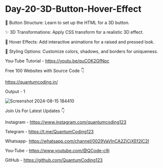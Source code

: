 # Day-20-3D-Button-Hover-Effect

🔧 Button Structure: Learn to set up the HTML for a 3D button.

✨ 3D Transformations: Apply CSS transform for a realistic 3D effect.

🎨 Hover Effects: Add interactive animations for a raised and pressed look.

🌈 Styling Options: Customize colors, shadows, and borders for uniqueness.

You-Tube Tutorial - https://youtu.be/quCOK2GfNpc

Free 100 Websites with Source Code 👇

https://quantumcoding.in/

Output - 1

![Screenshot 2024-08-15 184410](https://github.com/user-attachments/assets/8fa0d662-69dd-46b2-89c5-12173e588389)

Join Us For Latest Updates 👇

Instagram - https://www.instagram.com/quantumcoding123

Telegram - https://t.me/QuantumCoding123

Whatsapp- https://whatsapp.com/channel/0029VaVInCA2ZjCjXEf2IC2I

You-Tube - https://www.youtube.com/@QCode-c9j

GitHub - https://github.com/QuantumCoding123
